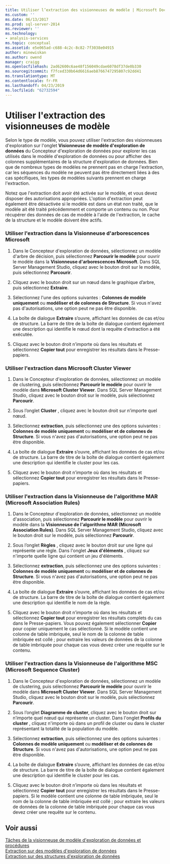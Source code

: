 ```yaml
---
title: Utiliser l’extraction des visionneuses de modèle | Microsoft Docs
ms.custom: ''
ms.date: 06/13/2017
ms.prod: sql-server-2014
ms.reviewer: ''
ms.technology:
- analysis-services
ms.topic: conceptual
ms.assetid: e5e065ad-c688-4c2c-8c82-7f3038e04915
author: minewiskan
ms.author: owend
manager: craigg
ms.openlocfilehash: 2ad62600c6ae48f156049cdae6078df37de0b330
ms.sourcegitcommit: f7fced330b64d6616aeb8766747295807c92dd41
ms.translationtype: MT
ms.contentlocale: fr-FR
ms.lasthandoff: 04/23/2019
ms.locfileid: "62732594"
---
```

# <a name="use-drillthrough-from-the-model-viewers"></a>Utiliser l'extraction des visionneuses de modèle
  Selon le type de modèle, vous pouvez utiliser l'extraction des visionneuses d'exploration sur l'onglet **Visionneuse de modèle d'exploration de données** du Concepteur d'exploration de données pour explorer les cas utilisés dans le modèle d'exploration de données ou pour afficher des colonnes supplémentaires de la structure d'exploration de données. Bien que de nombreux types de modèles ne prennent pas en charge l'extraction, car les séquences du modèle ne peuvent pas être directement liées à des cas spécifiques, les types de modèles suivants prennent en charge l'extraction.  
  
 Notez que l'extraction doit avoir été activée sur le modèle, et vous devez disposer des autorisations appropriées. L'option d'extraction peut également être désactivée si le modèle est dans un état non traité, que le modèle ait été traité précédemment et comporte un contenu ou non. Pour récupérer des données de cas de modèle à l'aide de l'extraction, le cache de la structure et le modèle doivent être actifs.  
  
### <a name="use-drillthrough-in-the-microsoft-tree-viewer"></a>Utiliser l'extraction dans la Visionneuse d'arborescences Microsoft  
  
1.  Dans le Concepteur d'exploration de données, sélectionnez un modèle d'arbre de décision, puis sélectionnez **Parcourir le modèle** pour ouvrir le modèle dans la **Visionneuse d'arborescences Microsoft**. Dans SQL Server Management Studio, cliquez avec le bouton droit sur le modèle, puis sélectionnez **Parcourir**.  
  
2.  Cliquez avec le bouton droit sur un nœud dans le graphique d’arbre, puis sélectionnez **Extraire**.  
  
3.  Sélectionnez l'une des options suivantes : **Colonnes de modèle uniquement** ou **modéliser et de colonnes de Structure**. Si vous n'avez pas d'autorisations, une option peut ne pas être disponible.  
  
4.  La boîte de dialogue **Extraire** s’ouvre, affichant les données de cas et/ou de structure. La barre de titre de la boîte de dialogue contient également une description qui identifie le nœud dont la requête d'extraction a été exécutée.  
  
5.  Cliquez avec le bouton droit n’importe où dans les résultats et sélectionnez **Copier tout** pour enregistrer les résultats dans le Presse-papiers.  
  
### <a name="use-drillthrough-in-the-microsoft-cluster-viewer"></a>Utiliser l'extraction dans Microsoft Cluster Viewer  
  
1.  Dans le Concepteur d'exploration de données, sélectionnez un modèle de clustering, puis sélectionnez **Parcourir le modèle** pour ouvrir le modèle dans **Microsoft Cluster Viewer**. Dans SQL Server Management Studio, cliquez avec le bouton droit sur le modèle, puis sélectionnez **Parcourir**.  
  
2.  Sous l’onglet **Cluster** , cliquez avec le bouton droit sur n’importe quel nœud.  
  
3.  Sélectionnez **extraction**, puis sélectionnez une des options suivantes : **Colonnes de modèle uniquement** ou **modéliser et de colonnes de Structure**. Si vous n'avez pas d'autorisations, une option peut ne pas être disponible.  
  
4.  La boîte de dialogue **Extraire** s’ouvre, affichant les données de cas et/ou de structure. La barre de titre de la boîte de dialogue contient également une description qui identifie le cluster pour les cas.  
  
5.  Cliquez avec le bouton droit n’importe où dans les résultats et sélectionnez **Copier tout** pour enregistrer les résultats dans le Presse-papiers.  
  
### <a name="use-drillthrough-in-the-microsoft-association-rules-viewer"></a>Utiliser l'extraction dans la Visionneuse de l'algorithme MAR (Microsoft Association Rules)  
  
1.  Dans le Concepteur d'exploration de données, sélectionnez un modèle d'association, puis sélectionnez **Parcourir le modèle** pour ouvrir le modèle dans la **Visionneuse de l'algorithme MAR (Microsoft Association Rules)**. Dans SQL Server Management Studio, cliquez avec le bouton droit sur le modèle, puis sélectionnez **Parcourir**.  
  
2.  Sous l’onglet **Règles** , cliquez avec le bouton droit sur une ligne qui représente une règle. Dans l'onglet **Jeux d'éléments** , cliquez sur n'importe quelle ligne qui contient un jeu d'éléments.  
  
3.  Sélectionnez **extraction**, puis sélectionnez une des options suivantes : **Colonnes de modèle uniquement** ou **modéliser et de colonnes de Structure**. Si vous n'avez pas d'autorisations, une option peut ne pas être disponible.  
  
4.  La boîte de dialogue **Extraire** s’ouvre, affichant les données de cas et/ou de structure. La barre de titre de la boîte de dialogue contient également une description qui identifie le nom de la règle.  
  
5.  Cliquez avec le bouton droit n’importe où dans les résultats et sélectionnez **Copier tout** pour enregistrer les résultats complets du cas dans le Presse-papiers. Vous pouvez également sélectionner **Copier** pour copier uniquement le cas sélectionné. Si le modèle contient une colonne de table imbriquée, seul le nom de la colonne de table imbriquée est collé ; pour extraire les valeurs de données de la colonne de table imbriquée pour chaque cas vous devez créer une requête sur le contenu.  
  
### <a name="use-drillthrough-in-the-microsoft-sequence-cluster-viewer"></a>Utiliser l'extraction dans la Visionneuse de l'algorithme MSC (Microsoft Sequence Cluster)  
  
1.  Dans le Concepteur d'exploration de données, sélectionnez un modèle de clustering, puis sélectionnez **Parcourir le modèle** pour ouvrir le modèle dans **Microsoft Cluster Viewer**. Dans SQL Server Management Studio, cliquez avec le bouton droit sur le modèle, puis sélectionnez **Parcourir**.  
  
2.  Sous l’onglet **Diagramme de cluster**, cliquez avec le bouton droit sur n’importe quel nœud qui représente un cluster. Dans l'onglet **Profils du cluster** , cliquez n'importe où dans un profil de cluster ou dans le cluster représentant la totalité de la population du modèle.  
  
3.  Sélectionnez **extraction**, puis sélectionnez une des options suivantes : **Colonnes de modèle uniquement** ou **modéliser et de colonnes de Structure**. Si vous n'avez pas d'autorisations, une option peut ne pas être disponible.  
  
4.  La boîte de dialogue **Extraire** s’ouvre, affichant les données de cas et/ou de structure. La barre de titre de la boîte de dialogue contient également une description qui identifie le cluster pour les cas.  
  
5.  Cliquez avec le bouton droit n’importe où dans les résultats et sélectionnez **Copier tout** pour enregistrer les résultats dans le Presse-papiers. Si le modèle contient une colonne de table imbriquée, seul le nom de la colonne de table imbriquée est collé ; pour extraire les valeurs de données de la colonne de table imbriquée pour chaque cas vous devez créer une requête sur le contenu.  
  
## <a name="see-also"></a>Voir aussi  
 [Tâches de la visionneuse de modèle d'exploration de données et procédures](mining-model-viewer-tasks-and-how-tos.md)   
 [Extraction sur des modèles d'exploration de données](drillthrough-on-mining-models.md)   
 [Extraction sur des structures d'exploration de données](drillthrough-on-mining-structures.md)  
  
  
